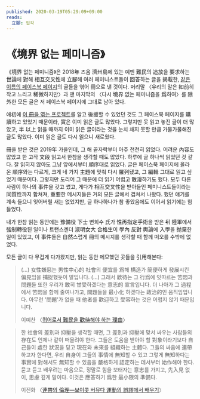 ```yaml
---
published: 2020-03-19T05:29:09+09:00
reads:
  立腳: 입각
---
```

《境界 없는 페미니즘》
=====================

《境界 없는 페미니즘》은 2018年 즈음 濟州島에 있는 예멘 難民의 追放을 要求하는
世論에 對해 相互交叉性에 立腳해 여러 페미니스트들이 回答하는 글을 揭載한,
[같은 이름의 페이스북 페이지][1]의 글들을 엮어 冊으로 낸 것이다.
머리말 〈우리의 말은 如前히 작고 느리고 稀微하지만〉과 맨 마지막의
〈다시 境界 없는 페미니즘을 爲하여〉를 除外한 모든 글은 저 페이스북 페이지에
그대로 남아 있다.

애初에 [이 冊을 엮는 프로젝트][2]를 알고 後援할 수 있었던 것도 그 페이스북
페이지를 購讀하고 있었기 때문이라, 實은 이미 읽은 글도 많았다.
그렇지만 못 읽고 놓진 글이 더 많았고,
半 以上 읽을 때까지 이미 읽은 글이라는 것을 눈치 채지 못할 만큼
가물가물해진 글도 많았다.  이미 읽은 글도 다시 읽으니 새로웠다.

冊을 받은 것은 2019年 가을인데, 그 해 끝자락부터 아주 천천히 읽었다.
어려운 內容도 많았고 한 고작 文段 읽고서 한참을 생각할 때도 많았다.
하루에 글 하나씩 읽었던 것 같다. 잘 읽히지 않아도 그냥 앞에서부터
順序대로 읽었다. 글은 페이스북 페이지에 올라온 順序와는 다르게,
크게 네 가지 主題에 맞춰 다시 羅列됐고, 그 編輯 그대로 읽고 싶었기 때문이다.
그렇지만 도리어 그 때문에 더 읽기 어렵고 散漫하기도 했다.
모두 다른 사람이 하나의 事件을 갖고 썼고, 게다가 相互交叉性을 받아들인
페미니스트들이라는 同質性까지 합쳐져, 重要한 메시지들은 거의 모든 글에서
겹쳐서 나왔다. 했던 얘기를 계속 들으니 잊어버릴 새는 없었지만,
글 하나하나가 참 좋았음에도 이어서 읽기에는 힘들었다.

내가 한참 읽는 동안에는 豫備役 下士 변희수 氏가 性再指定手術을 받은 뒤
陸軍에서 強制轉役된 일이나 트랜스젠더 淑明女大 合格生이 學內 反對 輿論에
入學을 抛棄한 일이 있었고, 이 事件들은 自然스럽게 冊의 메시지를 생각할 때
함께 떠오를 수밖에 없었다.

모든 글이 다 무겁게 다가왔지만, 읽는 동안 메모했던 곳들을 引用해본다:

> (…) 女性嫌惡는 男性中心的 社會의 便宜를 爲해 構造가 簡便하게 發展시킨
> 偏見임을 捕捉했듯이 말입니다. (…) 그래서 歡待는 그 行爲에 잇따르는 苦悶과
> 問題들 또한 우리가 敢히 甘受하겠다는 意志的 宣言입니다.
> 더 나아가 그 過程에서 苦悶을 함께 줄여나가고, 問題들을 最小化 하겠다는
> 政治的인 움직임입니다. 아무런 '問題'가 없을 때 他者를 歡迎하고 受容하는
> 것은 어렵지 않기 때문입니다.
>
> 이예찬 〈[퀴어로서 難民을 歡待해야 하는 理由][3]〉

> 한 社會의 差別과 抑壓을 생각할 때면, 그 差別과 抑壓에 맞서 싸우는
> 사람들의 存在도 언제나 같이 떠올려야 한다. 그들은 도움을 받아야 할
> 對象이라기보다 自己들이 處한 狀況을 딛고 現在와 未來를 組織하는 主體다.
> 그들의 싸움에 連帶하고자 한다면, 우리 自身이 그들의 事情에 無知할 수 있고
> 그렇게 無知하다는 事實에 對해서도 無知할 수 있음을 嚴格하게 認定하는
> 데서부터 始作해야 한다. 묻고 듣고 배우려는 마음으로,
> 정말로 힘을 보태자는 意志를 가지고, 先入見 없이, 思慮 깊게 말이다.
> 이것은 應答하기 爲한 最小限의 準備다.
>
> 이진화 〈[連帶의 倫理—보이콧 버뮤다 運動의 誤謬에서 배우기][4]〉

[1]: https://www.facebook.com/feminismwithoutborders
[2]: https://www.tumblbug.com/noborder
[3]: https://www.facebook.com/feminismwithoutborders/posts/649959912048162
[4]: https://www.facebook.com/feminismwithoutborders/posts/639085709802249
